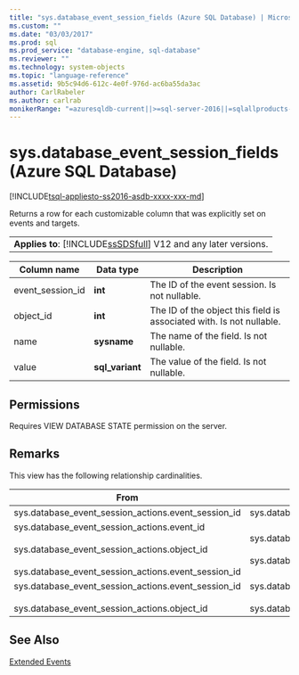 ```yaml
---
title: "sys.database_event_session_fields (Azure SQL Database) | Microsoft Docs"
ms.custom: ""
ms.date: "03/03/2017"
ms.prod: sql
ms.prod_service: "database-engine, sql-database"
ms.reviewer: ""
ms.technology: system-objects
ms.topic: "language-reference"
ms.assetid: 9b5c94d6-612c-4e0f-976d-ac6ba55da3ac
author: CarlRabeler
ms.author: carlrab
monikerRange: "=azuresqldb-current||>=sql-server-2016||=sqlallproducts-allversions||>=sql-server-linux-2017||=azuresqldb-mi-current"
---
```

# sys.database_event_session_fields (Azure SQL Database)
[!INCLUDE[tsql-appliesto-ss2016-asdb-xxxx-xxx-md](../../includes/tsql-appliesto-ss2016-asdb-xxxx-xxx-md.md)]

  Returns a row for each customizable column that was explicitly set on events and targets.  
  
||  
|-|  
|**Applies to**: [!INCLUDE[ssSDSfull](../../includes/sssdsfull-md.md)] V12 and any later versions.|  
  
|Column name|Data type|Description|  
|-----------------|---------------|-----------------|  
|event_session_id|**int**|The ID of the event session. Is not nullable.|  
|object_id|**int**|The ID of the object this field is associated with. Is not nullable.|  
|name|**sysname**|The name of the field. Is not nullable.|  
|value|**sql_variant**|The value of the field. Is not nullable.|  
  
## Permissions  
 Requires VIEW DATABASE STATE permission on the server.  
  
## Remarks  
 This view has the following relationship cardinalities.  
  
| From | To | Relationship |
| ---- | -- | ------------ |
|sys.database_event_session_actions.event_session_id|sys.database_event_sessions.event_session_id|Many to one|  
|sys.database_event_session_actions.event_id<br /><br /> sys.database_event_session_actions.object_id<br /><br /> sys.database_event_session_actions.event_session_id|sys.database_event_session_events.event_session_id<br /><br /> sys.database_event_session_events.event_id|Many to one|  
|sys.database_event_session_actions.event_session_id<br /><br /> sys.database_event_session_actions.object_id|sys.database_event_session_targets.event_session_id<br /><br /> sys.database_event_session_targets.target_id|Many to one|  
  
## See Also  
 [Extended Events](../../relational-databases/extended-events/extended-events.md)  
  
  
